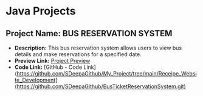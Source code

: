 
# Java Projects

## Project Name: BUS RESERVATION SYSTEM
- **Description:** This bus reservation system allows users to view bus details and make reservations for a specified date.
- **Preview Link:** [Project Preview](https://docs.google.com/document/d/1-MeZSlwMFkyUDoVA3IAgRiwfeJy5XaO-WiXpfFoShgE/edit?tab=t.b6wi59xt48ex)
- **Code Link:** [GitHub - Code Link](https://github.com/SDeepaGithub/My_Project/tree/main/Receipe_Website_Development](https://github.com/SDeepaGithub/BusTicketReservationSystem.git)
